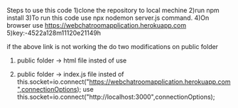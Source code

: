 Steps to use this code
1)clone the repository to local mechine
2)run npm install
3)To run this code use npx nodemon server.js command.
4)On browser use https://webchatroomapplication.herokuapp.com
5)key:-4522a128m11120e21149h

if the above link is not working the do two modifications on public folder
1) public folder -> html file insted of <script defer src="https://webchatroomapplication.herokuapp.com/socket.io/socket.io.js"></script> use <script defer src="http://localhost:3000/socket.io/socket.io.js"></script>

2) public folder -> index.js file insted of this.socket=io.connect("https://webchatroomapplication.herokuapp.com",connectionOptions); use this.socket=io.connect("http://localhost:3000",connectionOptions);

 
